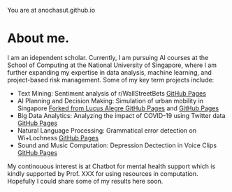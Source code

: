 You are at anochasut.github.io
# About me.
I am an idependent scholar. Currently, I am pursuing AI courses at the School of Computing at the National University of Singapore, where I am further expanding my expertise in data analysis, machine learning, and project-based risk management. Some of my key term projects include:

* Text Mining: Sentiment analysis of r/WallStreetBets [GitHub Pages](https://github.com/aniruok9/CS5246-Text-Mining-project)
* AI Planning and Decision Making: Simulation of urban mobility in Singapore [Forked from Lucus Alegre GitHub Pages](https://github.com/anochasut/sumo-rl) and [GitHub Pages](https://github.com/achmadyogi/SumoProject)
* Big Data Analytics: Analyzing the impact of COVID-19 using Twitter data [GitHub Pages](https://github.com/sancsaha/CS5344)
* Natural Language Processing: Grammatical error detection on Wi+Lochness [GitHub Pages](https://github.com/azztt/CS4248_Project)
* Sound and Music Computation: Depression Dectection in Voice Clips [GitHub Pages](https://github.com/anochasut/DepressionDetection)

My continouous interest is at Chatbot for mental health support which is kindly supported by Prof. XXX for using resources in computation. Hopefully I could share some of my results here soon.
